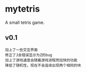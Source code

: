 # mytetris
A small tetris game.
## v0.1
    加上了一些交互界面
    修正了J会错误显示为Z的bug
    加上了游戏速度会随着游戏进程而加快的功能
    降低了随机性，现在不会连续出现两个相同的块